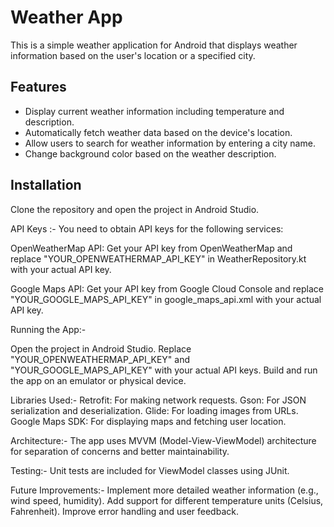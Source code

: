 # Weather App

This is a simple weather application for Android that displays weather information based on the user's location or a specified city.

## Features

- Display current weather information including temperature and description.
- Automatically fetch weather data based on the device's location.
- Allow users to search for weather information by entering a city name.
- Change background  color based on the weather description.

## Installation

Clone the repository and open the project in Android Studio.

API Keys :-
You need to obtain API keys for the following services:

OpenWeatherMap API: Get your API key from OpenWeatherMap and replace "YOUR_OPENWEATHERMAP_API_KEY" in WeatherRepository.kt with your actual API key.

Google Maps API: Get your API key from Google Cloud Console and replace "YOUR_GOOGLE_MAPS_API_KEY" in google_maps_api.xml with your actual API key.

Running the App:- 

Open the project in Android Studio.
Replace "YOUR_OPENWEATHERMAP_API_KEY" and "YOUR_GOOGLE_MAPS_API_KEY" with your actual API keys.
Build and run the app on an emulator or physical device.

Libraries Used:-
Retrofit: For making network requests.
Gson: For JSON serialization and deserialization.
Glide: For loading images from URLs.
Google Maps SDK: For displaying maps and fetching user location.

Architecture:-
The app uses MVVM (Model-View-ViewModel) architecture for separation of concerns and better maintainability.

Testing:-
Unit tests are included for ViewModel classes using JUnit.

Future Improvements:-
Implement more detailed weather information (e.g., wind speed, humidity).
Add support for different temperature units (Celsius, Fahrenheit).
Improve error handling and user feedback.
